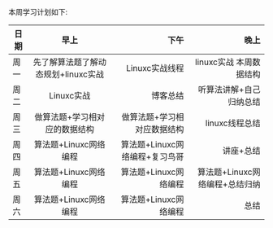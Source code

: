 本周学习计划如下:

|  日期 | 早上 | 下午 | 晚上 |
 | - | :-:     | -:   | -: | 
| 周一 | 先了解算法题了解动态规划+linuxc实战| Linuxc实战线程 |linuxc实战 本周数据结构 |
| 周二 | Linuxc实战 | 博客总结 | 听算法讲解+自己归纳总结|
| 周三 | 做算法题+学习相对应的数据结构 | 做算法题+学习相对应数据结构 |linuxc线程总结|
| 周四 |算法题+Linuxc网络编程|算法题+Linuxc网络编程+复习鸟哥|讲座+总结|
| 周五 |算法题+Linuxc网络编程|算法题+Linuxc网络编程|算法题+Linuxc网络编程+总结归纳|
| 周六 |算法题+Linuxc网络编程|算法题+Linuxc网络编程|总结|

